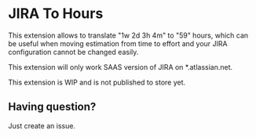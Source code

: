 # JIRA To Hours

This extension allows to translate "1w 2d 3h 4m" to "59" hours, which can be useful when moving estimation from time to effort and your JIRA configuration cannot be changed easily.

This extension will only work SAAS version of JIRA on *.atlassian.net.

This extension is WIP and is not published to store yet.

## Having question?

Just create an issue.
